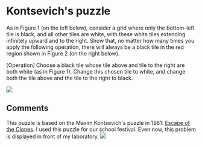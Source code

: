 # Kontsevich's puzzle

As in Figure 1 (on the left below), consider a grid where only the bottom-left tile is black, and all other tiles are white, with these white tiles extending infinitely upward and to the right.
Show that, no matter how many times you apply the following operation, there will always be a black tile in the red region shown in Figure 2 (on the right below).

[Operation]
Choose a black tile whose tile above and tile to the right are both white (as in Figure 1). Change this chosen tile to white, and change both the tile above and the tile to the right to black.

![](https://masataka123.github.io/blog3/picture/kont.jpg)

## Comments
This puzzle is based on the Maxim Kontsevich's puzzle in 1981: [Escape of the Clones](https://www.cut-the-knot.org/Curriculum/Games/CloneEscape.shtml).
I used this puzzle for our school festival. Even now, this problem is displayed in front of my laboratory.
![](https://masataka123.github.io/blog3/sub6/picture_room_2/IMG_8577.jpeg)